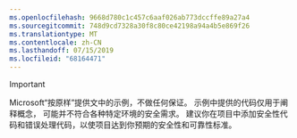 ```yaml
---
ms.openlocfilehash: 9668d780c1c457c6aaf026ab773dccffe89a27a4
ms.sourcegitcommit: 748d9cd7328a30f8c80ce42198a94a4b5e869f26
ms.translationtype: MT
ms.contentlocale: zh-CN
ms.lasthandoff: 07/15/2019
ms.locfileid: "68164471"
---
```

  
> [!IMPORTANT]
> Microsoft“按原样”提供文中的示例，不做任何保证。 示例中提供的代码仅用于阐释概念， 可能并不符合各种特定环境的安全需求。 建议你在项目中添加安全性代码和错误处理代码，以使项目达到你预期的安全性和可靠性标准。
